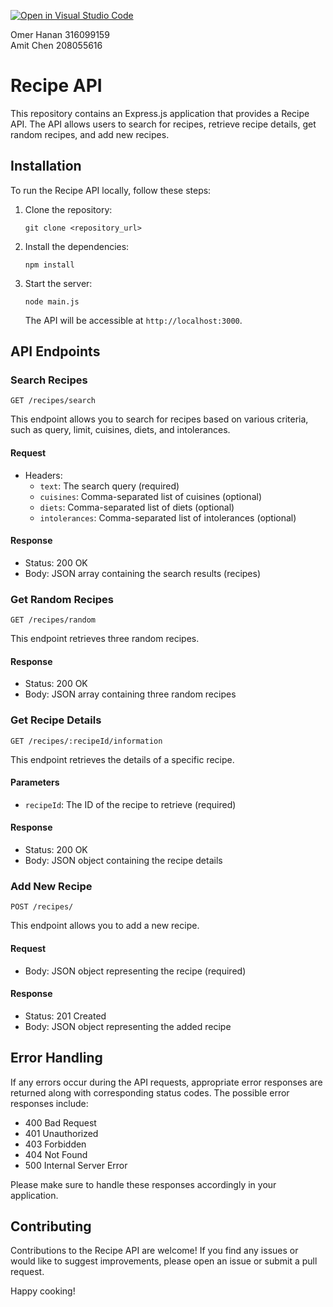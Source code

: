 [![Open in Visual Studio Code](https://classroom.github.com/assets/open-in-vscode-718a45dd9cf7e7f842a935f5ebbe5719a5e09af4491e668f4dbf3b35d5cca122.svg)](https://classroom.github.com/online_ide?assignment_repo_id=11263623&assignment_repo_type=AssignmentRepo)

Omer Hanan 316099159 \
Amit Chen 208055616

# Recipe API

This repository contains an Express.js application that provides a Recipe API. The API allows users to search for recipes, retrieve recipe details, get random recipes, and add new recipes.

## Installation

To run the Recipe API locally, follow these steps:

1. Clone the repository:

   ```
   git clone <repository_url>
   ```

2. Install the dependencies:

   ```
   npm install
   ```

3. Start the server:

   ```
   node main.js
   ```

   The API will be accessible at `http://localhost:3000`.

## API Endpoints

### Search Recipes

```
GET /recipes/search
```

This endpoint allows you to search for recipes based on various criteria, such as query, limit, cuisines, diets, and intolerances.

#### Request

- Headers:
  - `text`: The search query (required)
  - `cuisines`: Comma-separated list of cuisines (optional)
  - `diets`: Comma-separated list of diets (optional)
  - `intolerances`: Comma-separated list of intolerances (optional)

#### Response

- Status: 200 OK
- Body: JSON array containing the search results (recipes)

### Get Random Recipes

```
GET /recipes/random
```

This endpoint retrieves three random recipes.

#### Response

- Status: 200 OK
- Body: JSON array containing three random recipes

### Get Recipe Details

```
GET /recipes/:recipeId/information
```

This endpoint retrieves the details of a specific recipe.

#### Parameters

- `recipeId`: The ID of the recipe to retrieve (required)

#### Response

- Status: 200 OK
- Body: JSON object containing the recipe details

### Add New Recipe

```
POST /recipes/
```

This endpoint allows you to add a new recipe.

#### Request

- Body: JSON object representing the recipe (required)

#### Response

- Status: 201 Created
- Body: JSON object representing the added recipe

## Error Handling

If any errors occur during the API requests, appropriate error responses are returned along with corresponding status codes. The possible error responses include:

- 400 Bad Request
- 401 Unauthorized
- 403 Forbidden
- 404 Not Found
- 500 Internal Server Error

Please make sure to handle these responses accordingly in your application.

## Contributing

Contributions to the Recipe API are welcome! If you find any issues or would like to suggest improvements, please open an issue or submit a pull request.

Happy cooking!